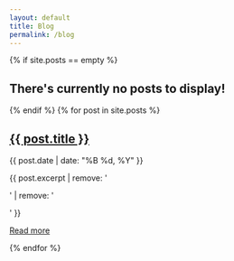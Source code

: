 ```yaml
---
layout: default
title: Blog
permalink: /blog
---
```


<div class="section typeset">
  <div class="single-measure">
    {% if site.posts == empty %}
      <h2>There's currently no posts to display!</h2>
    {% endif %}
    {% for post in site.posts %}
      <h2><a class="post-title" href="/{{ post.permalink }}">{{ post.title }}</a></h2>
      <p class="caption">{{ post.date | date: "%B %d, %Y" }}</p>
      <p>{{ post.excerpt | remove: '<p>' | remove: '</p>' }}</p>
      <p><a href="/{{ post.permalink }}">Read more</a></p>
    {% endfor %}
  </div>
</div>
